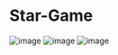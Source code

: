 # Star-Game

![image](https://user-images.githubusercontent.com/51900501/225527240-9b3a13ad-0619-4226-9aa1-421189ef0132.png)
![image](https://user-images.githubusercontent.com/51900501/225527191-0e69ebb6-a766-4989-89fa-ef59adfc8345.png)
![image](https://user-images.githubusercontent.com/51900501/225527274-b10f4c8e-f9d7-4e16-b6a1-00dc26798535.png)
